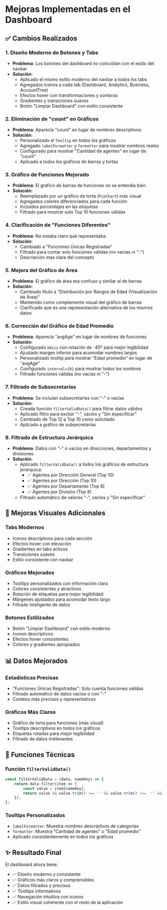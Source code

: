 # Mejoras Implementadas en el Dashboard

## ✅ Cambios Realizados

### 1. **Diseño Moderno de Botones y Tabs**
- **Problema**: Los botones del dashboard no coincidían con el estilo del navbar
- **Solución**: 
  - Aplicado el mismo estilo moderno del navbar a todos los tabs
  - Agregados iconos a cada tab (Dashboard, Analytics, Business, AccountTree)
  - Efectos hover con transformaciones y sombras
  - Gradientes y transiciones suaves
  - Botón "Limpiar Dashboard" con estilo consistente

### 2. **Eliminación de "count" en Gráficos**
- **Problema**: Aparecía "count" en lugar de nombres descriptivos
- **Solución**:
  - Personalizado el `Tooltip` en todos los gráficos
  - Agregado `labelFormatter` y `formatter` para mostrar nombres reales
  - Configurado para mostrar "Cantidad de agentes" en lugar de "count"
  - Aplicado a todos los gráficos de barras y tortas

### 3. **Gráfico de Funciones Mejorado**
- **Problema**: El gráfico de barras de funciones no se entendía bien
- **Solución**:
  - Reemplazado por un gráfico de torta (`PieChart`) más visual
  - Agregados colores diferenciados para cada función
  - Incluidos porcentajes en las etiquetas
  - Filtrado para mostrar solo Top 10 funciones válidas

### 4. **Clarificación de "Funciones Diferentes"**
- **Problema**: No estaba claro qué representaba
- **Solución**:
  - Cambiado a "Funciones Únicas Registradas"
  - Filtrado para contar solo funciones válidas (no vacías ni "-")
  - Descripción más clara del concepto

### 5. **Mejora del Gráfico de Área**
- **Problema**: El gráfico de área era confuso y similar al de barras
- **Solución**:
  - Cambiado título a "Distribución por Rangos de Edad (Visualización de Área)"
  - Mantenido como complemento visual del gráfico de barras
  - Clarificado que es una representación alternativa de los mismos datos

### 6. **Corrección del Gráfico de Edad Promedio**
- **Problema**: Aparecía "avgAge" en lugar de nombres de funciones
- **Solución**:
  - Configurado `XAxis` con rotación de -45° para mejor legibilidad
  - Ajustado margen inferior para acomodar nombres largos
  - Personalizado tooltip para mostrar "Edad promedio" en lugar de "avgAge"
  - Configurado `interval={0}` para mostrar todos los nombres
  - Filtrado funciones válidas (no vacías ni "-")

### 7. **Filtrado de Subsecretarías**
- **Problema**: Se incluían subsecretarías con "-" o vacías
- **Solución**:
  - Creada función `filterValidData()` para filtrar datos válidos
  - Aplicado filtro para excluir "-", vacíos y "Sin especificar"
  - Cambiado de Top 12 a Top 10 como solicitado
  - Aplicado a gráfico de subsecretarías

### 8. **Filtrado de Estructura Jerárquica**
- **Problema**: Datos con "-" o vacíos en direcciones, departamentos y divisiones
- **Solución**:
  - Aplicado `filterValidData()` a todos los gráficos de estructura jerárquica:
    - ✅ Agentes por Dirección General (Top 10)
    - ✅ Agentes por Dirección (Top 10)
    - ✅ Agentes por Departamento (Top 8)
    - ✅ Agentes por División (Top 8)
  - Filtrado automático de valores "-", vacíos y "Sin especificar"

## 🎨 Mejoras Visuales Adicionales

### **Tabs Modernos**
- Iconos descriptivos para cada sección
- Efectos hover con elevación
- Gradientes en tabs activos
- Transiciones suaves
- Estilo consistente con navbar

### **Gráficos Mejorados**
- Tooltips personalizados con información clara
- Colores consistentes y atractivos
- Rotación de etiquetas para mejor legibilidad
- Márgenes ajustados para acomodar texto largo
- Filtrado inteligente de datos

### **Botones Estilizados**
- Botón "Limpiar Dashboard" con estilo moderno
- Iconos descriptivos
- Efectos hover consistentes
- Colores y gradientes apropiados

## 📊 Datos Mejorados

### **Estadísticas Precisas**
- "Funciones Únicas Registradas": Solo cuenta funciones válidas
- Filtrado automático de datos vacíos o con "-"
- Conteos más precisos y representativos

### **Gráficos Más Claros**
- Gráfico de torta para funciones (más visual)
- Tooltips descriptivos en todos los gráficos
- Etiquetas rotadas para mejor legibilidad
- Filtrado de datos irrelevantes

## 🔧 Funciones Técnicas

### **Función `filterValidData()`**
```javascript
const filterValidData = (data, nameKey) => {
    return data.filter(item => {
        const value = item[nameKey];
        return value && value.trim() !== '' && value.trim() !== '-' && value.trim() !== 'Sin especificar';
    });
};
```

### **Tooltips Personalizados**
- `labelFormatter`: Muestra nombres descriptivos de categorías
- `formatter`: Muestra "Cantidad de agentes" o "Edad promedio"
- Aplicado consistentemente en todos los gráficos

## ✨ Resultado Final

El dashboard ahora tiene:
- ✅ Diseño moderno y consistente
- ✅ Gráficos más claros y comprensibles
- ✅ Datos filtrados y precisos
- ✅ Tooltips informativos
- ✅ Navegación intuitiva con iconos
- ✅ Estilo visual coherente con el resto de la aplicación